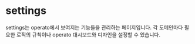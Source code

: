 # settings

settings는 operato에서 보여지는 기능들을 관리하는 페이지입니다.
각 도메인마다 필요한 로직의 규칙이나 operato 대시보드와 디자인을 설정할 수 있습니다.

